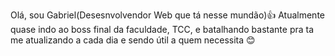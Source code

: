 Olá, sou Gabriel(Desesnvolvendor Web que tá nesse mundão)👍
Atualmente quase indo ao boss final da faculdade, TCC, e batalhando bastante pra ta me atualizando a cada dia e sendo útil a quem necessita 😊

<!---
gabrielSalem/gabrielSalem is a ✨ special ✨ repository because its `README.md` (this file) appears on your GitHub profile.
You can click the Preview link to take a look at your changes.
--->
